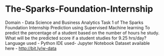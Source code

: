# The-Sparks-Foundation-Internship
Domain - Data Science and Business Analytics
Task 1 of The Sparks Foundation Internship
Prediction using Supervised Machine learning
To predict the percentage of a student based on the number of hours he study.
What will be the predicted score if a student studies for 9.25 hrs/day?
Language used - Python
IDE used- Jupyter Notebook
Dataset available here - http://bit.ly/w-data

